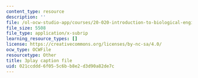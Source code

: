 ```yaml
---
content_type: resource
description: ''
file: /ol-ocw-studio-app/courses/20-020-introduction-to-biological-engineering-design-spring-2009/021ccddd6f055c6bb8e2d3d90a82de7c_MvXC1dUDxkg.vtt
file_size: 5508
file_type: application/x-subrip
learning_resource_types: []
license: https://creativecommons.org/licenses/by-nc-sa/4.0/
ocw_type: OCWFile
resourcetype: Other
title: 3play caption file
uid: 021ccddd-6f05-5c6b-b8e2-d3d90a82de7c
---
```

